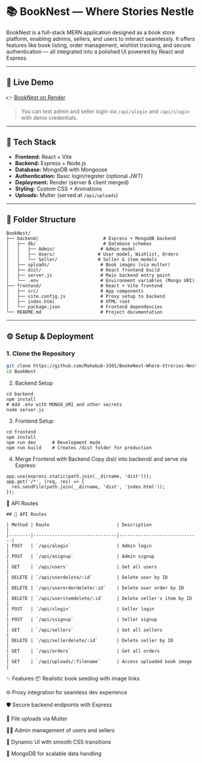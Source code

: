 # 📚 BookNest — Where Stories Nestle

BookNest is a full-stack MERN application designed as a book store platform, enabling admins, sellers, and users to interact seamlessly. It offers features like book listing, order management, wishlist tracking, and secure authentication — all integrated into a polished UI powered by React and Express.

---

## 🚀 Live Demo

👉 [BookNest on Render](https://bookenest-where-strories-nestle.onrender.com/)

> You can test admin and seller login via `/api/alogin` and `/api/slogin` with demo credentials.

---

## 🧰 Tech Stack

- **Frontend:** React + Vite  
- **Backend:** Express + Node.js  
- **Database:** MongoDB with Mongoose  
- **Authentication:** Basic login/register (optional JWT)  
- **Deployment:** Render (server & client merged)  
- **Styling:** Custom CSS + Animations  
- **Uploads:** Multer (served at `/api/uploads`)

---

## 📁 Folder Structure

```
BookNest/
├── backend/                        # Express + MongoDB backend
│   ├── db/                         # Database schemas
│   │   ├── Admin/                 # Admin model
│   │   ├── Users/                # User model, Wishlist, Orders
│   │   └── Seller/               # Seller & item models
│   ├── uploads/                   # Book images (via multer)
│   ├── dist/                      # React frontend build
│   ├── server.js                  # Main backend entry point
│   └── .env                       # Environment variables (Mongo URI)
├── frontend/                      # React + Vite frontend
│   ├── src/                       # App components
│   ├── vite.config.js             # Proxy setup to backend
│   ├── index.html                 # HTML root
│   └── package.json               # Frontend dependencies
└── README.md                      # Project documentation
```
---

## ⚙️ Setup & Deployment

### 1. Clone the Repository
```bash
git clone https://github.com/Mahabub-3301/BookeNest-Where-Strories-Nestle.git
cd BookNest
```

2. Backend Setup
```
cd backend
npm install
# Add .env with MONGO_URI and other secrets
node server.js
```
3. Frontend Setup
```
cd frontend
npm install
npm run dev      # Development mode
npm run build    # Creates /dist folder for production
```
4. Merge Frontend with Backend
Copy dist/ into backend/ and serve via Express:
```
app.use(express.static(path.join(__dirname, 'dist')));
app.get('/*', (req, res) => {
  res.sendFile(path.join(__dirname, 'dist', 'index.html'));
});
```
🔐 API Routes
```
## 🔐 API Routes

| Method | Route                         | Description                  |
|--------|-------------------------------|------------------------------|
| POST   | `/api/alogin`                 | Admin login                  |
| POST   | `/api/asignup`                | Admin signup                 |
| GET    | `/api/users`                  | Get all users                |
| DELETE | `/api/userdelete/:id`         | Delete user by ID            |
| DELETE | `/api/userorderdelete/:id`    | Delete user order by ID      |
| DELETE | `/api/useritemdelete/:id`     | Delete seller's item by ID   |
| POST   | `/api/slogin`                 | Seller login                 |
| POST   | `/api/ssignup`                | Seller signup                |
| GET    | `/api/sellers`                | Get all sellers              |
| DELETE | `/api/sellerdelete/:id`       | Delete seller by ID          |
| GET    | `/api/orders`                 | Get all orders               |
| GET    | `/api/uploads/:filename`      | Access uploaded book image   |
```


✨ Features
📦 Realistic book seeding with image links

🌐 Proxy integration for seamless dev experience

🛡️ Secure backend endpoints with Express

📸 File uploads via Multer

👨‍💼 Admin management of users and sellers

🎨 Dynamic UI with smooth CSS transitions

💾 MongoDB for scalable data handling
